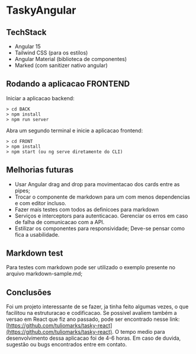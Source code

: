 # TaskyAngular

## TechStack
- Angular 15
- Tailwind CSS (para os estilos)
- Angular Material (biblioteca de componentes)
- Marked (com sanitizer nativo angular)

## Rodando a aplicacao FRONTEND

Iniciar a aplicacao backend:
```console
> cd BACK
> npm install
> npm run server
```

Abra um segundo terminal e inicie a aplicacao frontend:
```console
> cd FRONT
> npm install
> npm start (ou ng serve diretamente do CLI)
```

## Melhorias futuras
- Usar Angular drag and drop para movimentacao dos cards entre as pipes;
- Trocar o componente de markdown para um com menos dependencias e com editor incluso.
- Fazer mais testes com todos as definicoes para markdown
- Serviços e interceptors para autenticacao. Gerenciar os erros em caso de falha de comunicacao com a API.
- Estilizar os componentes para responsividade; Deve-se pensar como fica a usabilidade.

## Markdown test
Para testes com markdown pode ser utilizado o exemplo presente no arquivo markdown-sample.md;

## Conclusões 
Foi um projeto interessante de se fazer, ja tinha feito algumas vezes, o que facilitou na estruturacao e codificacao. 
Se possivel avaliem também a versao em React que fiz ano passado, pode ser encontrado nesse link: [https://github.com/tuliomarks/tasky-react](https://github.com/tuliomarks/tasky-react).
O tempo medio para desenvolvimento dessa aplicacao foi de 4-6 horas.
Em caso de duvida, sugestão ou bugs encontrados entre em contato.
